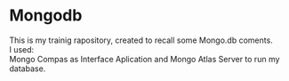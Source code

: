 # Mongodb<br/>
This is my trainig rapository, created to recall some Mongo.db coments. <br/>
I used:<br/>
Mongo Compas as Interface Aplication and Mongo Atlas Server to run my database.
